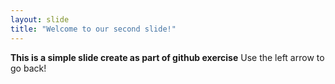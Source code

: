 ```yaml
---
layout: slide
title: "Welcome to our second slide!"
---
```

__This is a simple slide create as part of github exercise__
Use the left arrow to go back!
